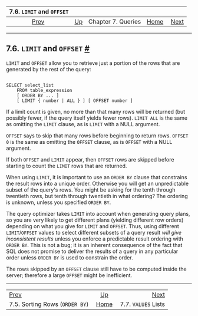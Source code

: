 

|                  7.6. `LIMIT` and `OFFSET`                 |                                         |                    |                                                       |                                                  |
| :--------------------------------------------------------: | :-------------------------------------- | :----------------: | ----------------------------------------------------: | -----------------------------------------------: |
| [Prev](queries-order.html "7.5. Sorting Rows (ORDER BY)")  | [Up](queries.html "Chapter 7. Queries") | Chapter 7. Queries | [Home](index.html "PostgreSQL 17devel Documentation") |  [Next](queries-values.html "7.7. VALUES Lists") |

***

## 7.6. `LIMIT` and `OFFSET` [#](#QUERIES-LIMIT)

`LIMIT` and `OFFSET` allow you to retrieve just a portion of the rows that are generated by the rest of the query:

```

SELECT select_list
    FROM table_expression
    [ ORDER BY ... ]
    [ LIMIT { number | ALL } ] [ OFFSET number ]
```

If a limit count is given, no more than that many rows will be returned (but possibly fewer, if the query itself yields fewer rows). `LIMIT ALL` is the same as omitting the `LIMIT` clause, as is `LIMIT` with a NULL argument.

`OFFSET` says to skip that many rows before beginning to return rows. `OFFSET 0` is the same as omitting the `OFFSET` clause, as is `OFFSET` with a NULL argument.

If both `OFFSET` and `LIMIT` appear, then `OFFSET` rows are skipped before starting to count the `LIMIT` rows that are returned.

When using `LIMIT`, it is important to use an `ORDER BY` clause that constrains the result rows into a unique order. Otherwise you will get an unpredictable subset of the query's rows. You might be asking for the tenth through twentieth rows, but tenth through twentieth in what ordering? The ordering is unknown, unless you specified `ORDER BY`.

The query optimizer takes `LIMIT` into account when generating query plans, so you are very likely to get different plans (yielding different row orders) depending on what you give for `LIMIT` and `OFFSET`. Thus, using different `LIMIT`/`OFFSET` values to select different subsets of a query result *will give inconsistent results* unless you enforce a predictable result ordering with `ORDER BY`. This is not a bug; it is an inherent consequence of the fact that SQL does not promise to deliver the results of a query in any particular order unless `ORDER BY` is used to constrain the order.

The rows skipped by an `OFFSET` clause still have to be computed inside the server; therefore a large `OFFSET` might be inefficient.

***

|                                                            |                                                       |                                                  |
| :--------------------------------------------------------- | :---------------------------------------------------: | -----------------------------------------------: |
| [Prev](queries-order.html "7.5. Sorting Rows (ORDER BY)")  |        [Up](queries.html "Chapter 7. Queries")        |  [Next](queries-values.html "7.7. VALUES Lists") |
| 7.5. Sorting Rows (`ORDER BY`)                             | [Home](index.html "PostgreSQL 17devel Documentation") |                              7.7. `VALUES` Lists |
